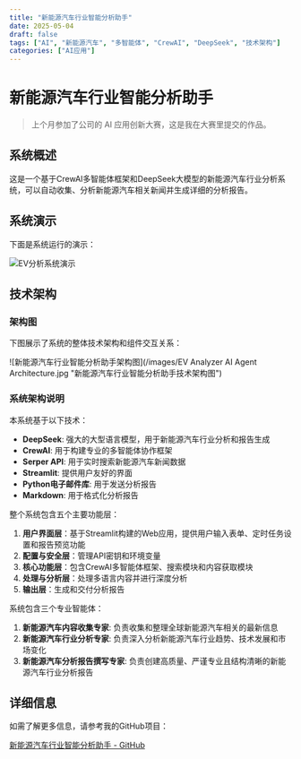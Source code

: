 ```yaml
---
title: "新能源汽车行业智能分析助手"
date: 2025-05-04
draft: false
tags: ["AI", "新能源汽车", "多智能体", "CrewAI", "DeepSeek", "技术架构"]
categories: ["AI应用"]
---
```


# 新能源汽车行业智能分析助手

> 上个月参加了公司的 AI 应用创新大赛，这是我在大赛里提交的作品。

## 系统概述

这是一个基于CrewAI多智能体框架和DeepSeek大模型的新能源汽车行业分析系统，可以自动收集、分析新能源汽车相关新闻并生成详细的分析报告。

## 系统演示

下面是系统运行的演示：

![EV分析系统演示](/images/demo.gif "新能源汽车行业智能分析助手演示")

## 技术架构

### 架构图

下图展示了系统的整体技术架构和组件交互关系：

![新能源汽车行业智能分析助手架构图](/images/EV Analyzer AI Agent Architecture.jpg "新能源汽车行业智能分析助手技术架构图")

### 系统架构说明

本系统基于以下技术：

- **DeepSeek**: 强大的大型语言模型，用于新能源汽车行业分析和报告生成
- **CrewAI**: 用于构建专业的多智能体协作框架
- **Serper API**: 用于实时搜索新能源汽车新闻数据
- **Streamlit**: 提供用户友好的界面
- **Python电子邮件库**: 用于发送分析报告
- **Markdown**: 用于格式化分析报告

整个系统包含五个主要功能层：

1. **用户界面层**：基于Streamlit构建的Web应用，提供用户输入表单、定时任务设置和报告预览功能
2. **配置与安全层**：管理API密钥和环境变量
3. **核心功能层**：包含CrewAI多智能体框架、搜索模块和内容获取模块
4. **处理与分析层**：处理多语言内容并进行深度分析
5. **输出层**：生成和交付分析报告

系统包含三个专业智能体：
1. **新能源汽车内容收集专家**: 负责收集和整理全球新能源汽车相关的最新信息
2. **新能源汽车行业分析专家**: 负责深入分析新能源汽车行业趋势、技术发展和市场变化
3. **新能源汽车分析报告撰写专家**: 负责创建高质量、严谨专业且结构清晰的新能源汽车行业分析报告

## 详细信息

如需了解更多信息，请参考我的GitHub项目：

[新能源汽车行业智能分析助手 - GitHub](https://github.com/mingyu110/AI/tree/main/EV%20Analyzer%20AI%20Agent%2020250414)
